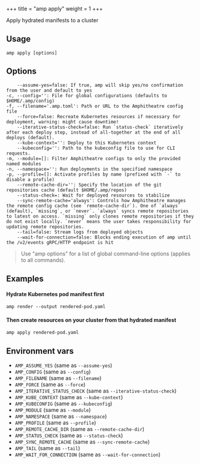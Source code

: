 +++
title = "amp apply"
weight = 1
+++

Apply hydrated manifests to a cluster

## Usage
```
amp apply [options]
```

## Options

```
    --assume-yes=false: If true, amp will skip yes/no confirmation from the user and default to yes
-c, --config='': File for global configurations (defaults to $HOME/.amp/config)
-f, --filename='.amp.toml': Path or URL to the Amphitheatre config file
    --force=false: Recreate Kubernetes resources if necessary for deployment, warning: might cause downtime!
    --iterative-status-check=false: Run `status-check` iteratively after each deploy step, instead of all-together at the end of all deploys (default).
    --kube-context='': Deploy to this Kubernetes context
    --kubeconfig='': Path to the kubeconfig file to use for CLI requests.
-m, --module=[]: Filter Amphitheatre configs to only the provided named modules
-n, --namespace='': Run deployments in the specified namespace
-p, --profile=[]: Activate profiles by name (prefixed with `-` to disable a profile)
    --remote-cache-dir='': Specify the location of the git repositories cache (default $HOME/.amp/repos)
    --status-check=: Wait for deployed resources to stabilize
    --sync-remote-cache='always': Controls how Amphitheatre manages the remote config cache (see `remote-cache-dir`). One of `always` (default), `missing`, or `never`. `always` syncs remote repositories to latest on access. `missing` only clones remote repositories if they do not exist locally. `never` means the user takes responsibility for updating remote repositories.
    --tail=false: Stream logs from deployed objects
    --wait-for-connection=false: Blocks ending execution of amp until the /v2/events gRPC/HTTP endpoint is hit
```      

> Use "amp options" for a list of global command-line options (applies to all commands).

## Examples

#### Hydrate Kubernetes pod manifest first
```
amp render --output rendered-pod.yaml
```

#### Then create resources on your cluster from that hydrated manifest
```
amp apply rendered-pod.yaml
```

## Environment vars

* `AMP_ASSUME_YES` (same as `--assume-yes`)
* `AMP_CONFIG` (same as `--config`)
* `AMP_FILENAME` (same as `--filename`)
* `AMP_FORCE` (same as `--force`)
* `AMP_ITERATIVE_STATUS_CHECK` (same as `--iterative-status-check`)
* `AMP_KUBE_CONTEXT` (same as `--kube-context`)
* `AMP_KUBECONFIG` (same as `--kubeconfig`)
* `AMP_MODULE` (same as `--module`)
* `AMP_NAMESPACE` (same as `--namespace`)
* `AMP_PROFILE` (same as `--profile`)
* `AMP_REMOTE_CACHE_DIR` (same as `--remote-cache-dir`)
* `AMP_STATUS_CHECK` (same as `--status-check`)
* `AMP_SYNC_REMOTE_CACHE` (same as `--sync-remote-cache`)
* `AMP_TAIL` (same as `--tail`)
* `AMP_WAIT_FOR_CONNECTION` (same as `--wait-for-connection`)